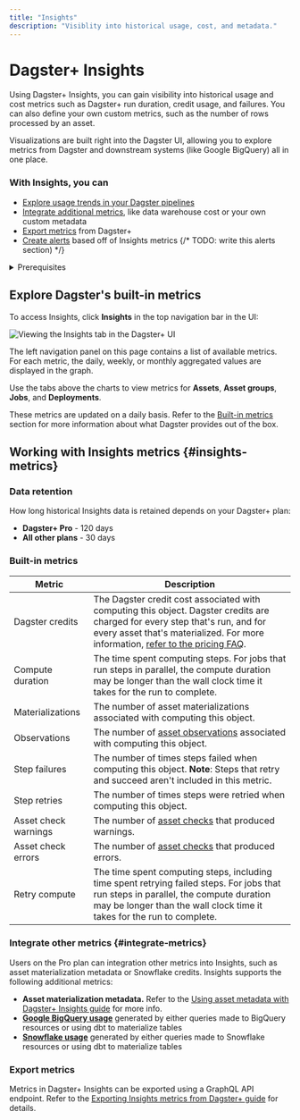 ```yaml
---
title: "Insights"
description: "Visiblity into historical usage, cost, and metadata."
---
```


# Dagster+ Insights

Using Dagster+ Insights, you can gain visibility into historical usage and cost metrics such as Dagster+ run duration, credit usage, and failures. You can also define your own custom metrics, such as the number of rows processed by an asset.

Visualizations are built right into the Dagster UI, allowing you to explore metrics from Dagster and downstream systems (like Google BigQuery) all in one place.

### With Insights, you can

- [Explore usage trends in your Dagster pipelines](#explore-dagsters-built-in-metrics)
- [Integrate additional metrics](#integrate-other-metrics), like data warehouse cost or your own custom metadata
- [Export metrics](#export-metrics) from Dagster+
- [Create alerts](/dagster-plus/deployment/alerts#alerting-when-an-insights-metric-crosses-a-threshold) based off of Insights metrics {/* TODO: write this alerts section) */}

<details>
  <summary>Prerequisites</summary>

To use Insights, you'll need a Dagster+ account.
</details>

## Explore Dagster's built-in metrics

To access Insights, click **Insights** in the top navigation bar in the UI:

![Viewing the Insights tab in the Dagster+ UI](/img/placeholder.svg)

The left navigation panel on this page contains a list of available metrics. For each metric, the daily, weekly, or monthly aggregated values are displayed in the graph.

Use the tabs above the charts to view metrics for **Assets**, **Asset groups**, **Jobs**, and **Deployments**.

These metrics are updated on a daily basis. Refer to the [Built-in metrics](#built-in-metrics) section for more information about what Dagster provides out of the box.


## Working with Insights metrics \{#insights-metrics}

### Data retention

How long historical Insights data is retained depends on your Dagster+ plan:

- **Dagster+ Pro** - 120 days
- **All other plans** - 30 days

### Built-in metrics

| Metric                | Description                                                                                                                                                                             |
|-----------------------|-----------------------------------------------------------------------------------------------------------------------------------------------------------------------------------------|
| Dagster credits       | The Dagster credit cost associated with computing this object. Dagster credits are charged for every step that's run, and for every asset that's materialized. For more information, [refer to the pricing FAQ](https://dagster.io/pricing#faq). |
| Compute duration      | The time spent computing steps. For jobs that run steps in parallel, the compute duration may be longer than the wall clock time it takes for the run to complete.                      |
| Materializations      | The number of asset materializations associated with computing this object.                                                                                                            |
| Observations          | The number of [asset observations](/todo) associated with computing this object.                                                                         |
| Step failures         | The number of times steps failed when computing this object. **Note**: Steps that retry and succeed aren't included in this metric.                                                   |
| Step retries          | The number of times steps were retried when computing this object.                                                                                                                     |
| Asset check warnings  | The number of [asset checks](/todo) that produced warnings.                                                                                                    |
| Asset check errors    | The number of [asset checks](/todo) that produced errors.                                                                                                      |
| Retry compute         | The time spent computing steps, including time spent retrying failed steps. For jobs that run steps in parallel, the compute duration may be longer than the wall clock time it takes for the run to complete. |


### Integrate other metrics \{#integrate-metrics}

Users on the Pro plan can integration other metrics into Insights, such as asset materialization metadata or Snowflake credits. Insights supports the following additional metrics:

- **Asset materialization metadata.** Refer to the [Using asset metadata with Dagster+ Insights guide](/dagster-plus/insights/asset-metadata) for more info.
- [**Google BigQuery usage**](/dagster-plus/insights/bigquery) generated by either queries made to BigQuery resources or using dbt to materialize tables
- [**Snowflake usage**](/dagster-plus/insights/snowflake) generated by either queries made to Snowflake resources or using dbt to materialize tables

### Export metrics

Metrics in Dagster+ Insights can be exported using a GraphQL API endpoint. Refer to the [Exporting Insights metrics from Dagster+ guide](/dagster-plus/insights/exporting-insights-metrics) for details.
